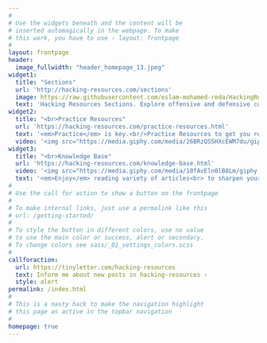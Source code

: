 ```yaml
---
#
# Use the widgets beneath and the content will be
# inserted automagically in the webpage. To make
# this work, you have to use › layout: frontpage
#
layout: frontpage
header:
  image_fullwidth: "header_homepage_13.jpeg"
widget1:
  title: "Sections"
  url: 'http://hacking-resources.com/sections'
  image: https://raw.githubusercontent.com/eslam-mohamed-reda/HackingResources/master/assets/img/apple-touch-icon-180x180-precomposed.png
  text: 'Hacking Resources Sections. Explore offensive and defensive content'
widget2:
  title: "<br>Practice Resources"
  url: 'https://hacking-resources.com/practice-resources.html'
  text: '<em>Practice</em> is key.<br/>Practice Resources to get you ready for real action.'
  video: '<img src="https://media.giphy.com/media/26BRzQS5HXcEWM7du/giphy.gif" width="302" height="182"/>'
widget3:
  title: "<br>Knowledge Base"
  url: 'https://hacking-resources.com/knowledge-base.html'
  video: '<img src="https://media.giphy.com/media/10fAvEln0lB8Lm/giphy.gif" width="302" height="80"/>'
  text: '<em>Enjoy</em> reading variety of articles<br> to sharpen your skills'
#
# Use the call for action to show a button on the frontpage
#
# To make internal links, just use a permalink like this
# url: /getting-started/
#
# To style the button in different colors, use no value
# to use the main color or success, alert or secondary.
# To change colors see sass/_01_settings_colors.scss
#
callforaction:
  url: https://tinyletter.com/hacking-resources
  text: Inform me about new posts in hacking-resources ›
  style: alert
permalink: /index.html
#
# This is a nasty hack to make the navigation highlight
# this page as active in the topbar navigation
#
homepage: true
---
```


